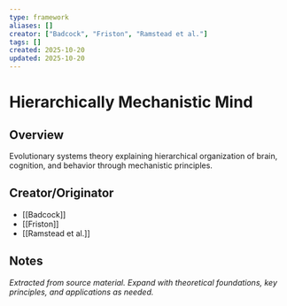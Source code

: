 ```yaml
---
type: framework
aliases: []
creator: ["Badcock", "Friston", "Ramstead et al."]
tags: []
created: 2025-10-20
updated: 2025-10-20
---
```


# Hierarchically Mechanistic Mind

## Overview

Evolutionary systems theory explaining hierarchical organization of brain, cognition, and behavior through mechanistic principles.

## Creator/Originator

- [[Badcock]]
- [[Friston]]
- [[Ramstead et al.]]

## Notes

*Extracted from source material. Expand with theoretical foundations, key principles, and applications as needed.*
